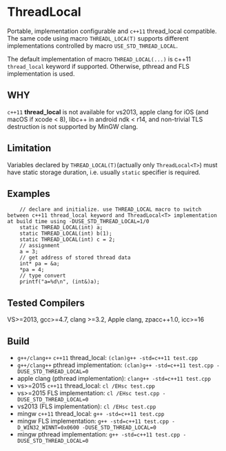 # ThreadLocal
Portable, implementation configurable and `c++11` thread_local compatible. The same code using macro `THREADL_LOCA(T)` supports different implementations controlled by macro `USE_STD_THREAD_LOCAL`.

The default implementation of macro `THREAD_LOCAL(...)` is c++11 `thread_local` keyword if supported. Otherwise, pthread and FLS implementation is used.

## WHY
`c++11` **thread_local** is not available for vs2013, apple clang for iOS (and macOS if xcode < 8), libc++ in android ndk < r14, and non-trivial TLS destruction is not supported by MinGW clang.

## Limitation
Variables declared by `THREAD_LOCAL(T)`(actually only `ThreadLocal<T>`) must have static storage duration, i.e. usually `static` specifier is required.

## Examples

```
    // declare and initialize. use THREAD_LOCAL macro to switch between c++11 thread_local keyword and ThreadLocal<T> implementation at build time using -DUSE_STD_THREAD_LOCAL=1/0
    static THREAD_LOCAL(int) a;
    static THREAD_LOCAL(int) b(1);
    static THREAD_LOCAL(int) c = 2;
    // assignment
    a = 3;
    // get address of stored thread data
    int* pa = &a;
    *pa = 4;
    // type convert
    printf("a=%d\n", (int&)a);
```

## Tested Compilers
VS>=2013, gcc>=4.7, clang >=3.2, Apple clang, zpacc++1.0, icc>=16

## Build

- `g++/clang++` `c++11` thread_local: `(clan)g++ -std=c++11 test.cpp`
- `g++/clang++` pthread implementation: `(clan)g++ -std=c++11 test.cpp -DUSE_STD_THREAD_LOCAL=0`
- apple clang (pthread implementation): `clang++ -std=c++11 test.cpp`
- vs>=2015 `c++11` thread_local: `cl /EHsc test.cpp`
- vs>=2015 FLS implementation: `cl /EHsc test.cpp -DUSE_STD_THREAD_LOCAL=0`
- vs2013 (FLS implementation): `cl /EHsc test.cpp`
- mingw `c++11` thread_local: `g++ -std=c++11 test.cpp`
- mingw FLS implementation: `g++ -std=c++11 test.cpp -D_WIN32_WINNT=0x0600 -DUSE_STD_THREAD_LOCAL=0`
- mingw pthread implementation: `g++ -std=c++11 test.cpp -DUSE_STD_THREAD_LOCAL=0`
